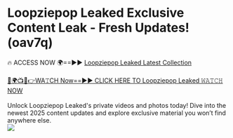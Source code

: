 # Loopziepop Leaked Exclusive Content Leak - Fresh Updates! (oav7q)

🔥 ACCESS NOW 🌍==►► <a href="https://tinyurl.com/kvy9nzfs" rel="nofollow">Loopziepop Leaked Latest Collection</a>
<br><br>
[🔴🌍📺📱👉WA𝚃CH Now==►► CLICK HERE TO Loopziepop Leaked 𝚆𝙰𝚃𝙲𝙷 NOW](https://tinyurl.com/kvy9nzfs)
<br><br>
Unlock Loopziepop Leaked's private videos and photos today! Dive into the newest 2025 content updates and explore exclusive material you won’t find anywhere else.
<br>
<a href="https://tinyurl.com/kvy9nzfs" rel="nofollow" data-target="animated-image.originalLink"><img src="https://camo.githubusercontent.com/8a4f000d20f83aca3bf7ec5f350d767afa0574a8a352519fd8cfa583a6f93a33/68747470733a2f2f692e696d6775722e636f6d2f644a486b345a712e676966" data-canonical-src="https://i.imgur.com/dJHk4Zq.gif" style="max-width: 100%; display: inline-block;" data-target="animated-image.originalImage"></a>
<br>
